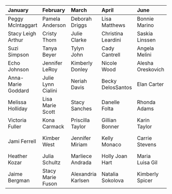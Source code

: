 | January            | February           | March              | April              | June              | July                 | August              | September       | October           | November          | December           |
|:-------------------|:-------------------|:-------------------|:-------------------|:------------------|:---------------------|:--------------------|:----------------|:------------------|:------------------|:-------------------|
| Peggy McIntaggart  | Pamela Anderson    | Deborah Driggs     | Lisa Matthews      | Bonnie Marino     | Jacqueline Sheen     | Melissa Evridge     | Kerri Kendall   | Brittany York     | Lorraine Olivia   | Morgan Fox         |
| Stacy Leigh Arthur | Cristy Thom        | Julie Clarke       | Christina Leardini | Saskia Linssen    | Wendy Kaye           | Corinna Harney      | Samantha Dorman | Cheryl Bachman    | Tonja Christensen | Wendy Hamilton     |
| Suzi Simpson       | Tanya Beyer        | Tylyn John         | Cady Cantrell      | Angela Melini     | Amanda Hope          | Ashley Allen        | Morena Corwin   | Tiffany Sloan     | Stephanie Adams   | Barbara Moore      |
| Echo Johnson       | Jennifer LeRoy     | Kimberly Donley    | Nicole Wood        | Alesha Oreskovich | Leisa Sheridan       | Jennifer Lavoie     | Carrie Westcott | Jenny McCarthy    | Julianna Young    | Arlene Baxter      |
| Anna-Marie Goddard | Julie Lynn Cialini | Neriah Davis       | Becky DelosSantos  | Elan Carter       | Traci Adell          | Maria Checa         | Kelly Gallagher | Victoria Zdrok    | Donna Perry       | Elisa Bridges      |
| Melissa Holliday   | Lisa Marie Scott   | Stacy Sanches      | Danelle Folta      | Rhonda Adams      | Heidi Mark           | Rachel Jean Marteen | Donna D'Errico  | Alicia Rickter    | Holly Witt        | Samantha Torres    |
| Victoria Fuller    | Kona Carmack       | Priscilla Taylor   | Gillian Bonner     | Karin Taylor      | Angel Boris          | Jessica Lee         | Jennifer Allan  | Nadine Chanz      | Ulrika Ericsson   | Victoria Silvstedt |
| Jami Ferrell       | Kimber West        | Jennifer Miriam    | Kelly Monaco       | Carrie Stevens    | Daphnée Lynn Duplaix | Kalin Olson         | Nikki Schieler  | Layla Roberts     | Inga Drozdova     | Karen McDougal     |
| Heather Kozar      | Julia Schultz      | Marliece Andrada   | Holly Joan Hart    | Maria Luisa Gil   | Lisa Dergan          | Angela Little       | Vanessa Gleason | Laura Cover       | Tiffany Taylor    | Dahm triplets      |
| Jaime Bergman      | Stacy Marie Fuson  | Alexandria Karlsen | Natalia Sokolova   | Kimberly Spicer   | Jennifer Rovero      | Rebecca Scott       | Kristi Cline    | Jodi Ann Paterson | Cara Wakelin      | Brooke Richards    |